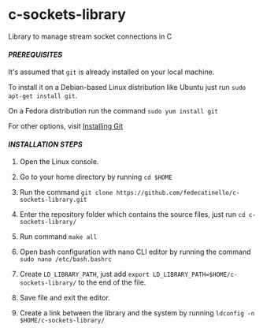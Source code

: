 # c-sockets-library

Library to manage stream socket connections in C

#### *PREREQUISITES*

It's assumed that `git` is already installed on your local machine. 

To install it on a Debian-based Linux distribution like Ubuntu just run `sudo apt-get install git`.

On a Fedora distribution run the command `sudo yum install git`

For other options, visit [Installing Git](https://git-scm.com/book/en/v2/Getting-Started-Installing-Git)

#### *INSTALLATION STEPS*

1. Open the Linux console.

2. Go to your home directory by running `cd $HOME`

3. Run the command `git clone https://github.com/fedecatinello/c-sockets-library.git`

4. Enter the repository folder which contains the source files, just run `cd c-sockets-library/`

5. Run command `make all`

6. Open bash configuration with nano CLI editor by running the command `sudo nano /etc/bash.bashrc`

7. Create `LD_LIBRARY_PATH`, just add `export LD_LIBRARY_PATH=$HOME/c-sockets-library/` to the end of the file.

8. Save file and exit the editor.

9. Create a link between the library and the system by running `ldconfig -n $HOME/c-sockets-library/`

